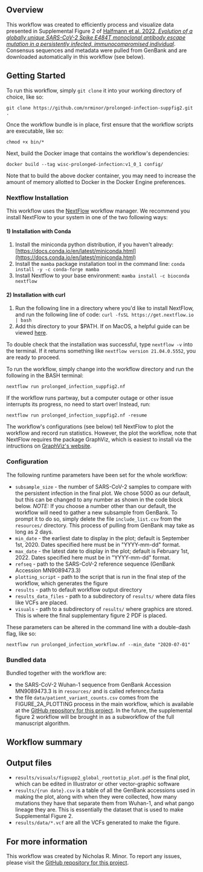## Overview

This workflow was created to efficiently process and visualize data presented in Supplemental Figure 2 of [Halfmann et al. 2022, _Evolution of a globally unique SARS-CoV-2 Spike E484T monoclonal antibody escape mutation in a persistently infected, immunocompromised individual_](https://www.medrxiv.org/content/10.1101/2022.04.11.22272784v1). Consensus sequences and metadata were pulled from GenBank and are downloaded automatically in this workflow (see below).

## Getting Started

To run this workflow, simply `git clone` it into your working directory of choice, like so:

```
git clone https://github.com/nrminor/prolonged-infection-suppfig2.git .
```

Once the workflow bundle is in place, first ensure that the workflow scripts are executable, like so:

```
chmod +x bin/*
```

Next, build the Docker image that contains the workflow's dependencies:

```
docker build --tag wisc-prolonged-infection:v1_0_1 config/
```

Note that to build the above docker container, you may need to increase the amount of memory allotted to Docker in the Docker Engine preferences.

### Nextflow Installation

This workflow uses the [NextFlow](https://www.nextflow.io/) workflow manager. We recommend you install NextFlow to your system in one of the two following ways:

#### 1) Installation with Conda

1. Install the miniconda python distribution, if you haven't already: [https://docs.conda.io/en/latest/miniconda.html](https://docs.conda.io/en/latest/miniconda.html)
2. Install the `mamba` package installation tool in the command line:
   `conda install -y -c conda-forge mamba`
3. Install Nextflow to your base environment:
   `mamba install -c bioconda nextflow `

#### 2) Installation with curl

1. Run the following line in a directory where you'd like to install NextFlow, and run the following line of code:
   `curl -fsSL https://get.nextflow.io | bash`
2. Add this directory to your $PATH. If on MacOS, a helpful guide can be viewed [here](https://www.architectryan.com/2012/10/02/add-to-the-path-on-mac-os-x-mountain-lion/).

To double check that the installation was successful, type `nextflow -v` into the terminal. If it returns something like `nextflow version 21.04.0.5552`, you are ready to proceed.

To run the workflow, simply change into the workflow directory and run the following in the BASH terminal:

```
nextflow run prolonged_infection_suppfig2.nf
```

If the workflow runs partway, but a computer outage or other issue interrupts its progress, no need to start over! Instead, run:

```
nextflow run prolonged_infection_suppfig2.nf -resume
```

The workflow's configurations (see below) tell NextFlow to plot the workflow and record run statistics. However, the plot the workflow, note that NextFlow requires the package GraphViz, which is easiest to install via the intructions on [GraphViz's website](https://graphviz.org/download/).

### Configuration

The following runtime parameters have been set for the whole workflow:

- `subsample_size` - the number of SARS-CoV-2 samples to compare with the persistent infection in the final plot. We chose 5000 as our default, but this can be changed to any number as shown in the code block below. _NOTE:_ If you choose a number other than our default, the workflow will need to gather a new subsample from GenBank. To prompt it to do so, simply delete the file `include_list.csv` from the `resources/` directory. This process of pulling from GenBank may take as long as 2 days.
- `min_date` - the earliest date to display in the plot; default is September 1st, 2020. Dates specified here must be in "YYYY-mm-dd" format.
- `max_date` - the latest date to display in the plot; default is February 1st, 2022. Dates specified here must be in "YYYY-mm-dd" format.
- `refseq` - path to the SARS-CoV-2 reference sequence (GenBank Accession MN9089473.3)
- `plotting_script` - path to the script that is run in the final step of the workflow, which generates the figure
- `results` - path to default workflow output directory
- `results_data_files` - path to a subdirectory of `results/` where data files like VCFs are placed.
- `visuals` - path to a subdirectory of `results/` where graphics are stored. This is where the final supplementary figure 2 PDF is placed.

These parameters can be altered in the command line with a double-dash flag, like so:

```
nextflow run prolonged_infection_workflow.nf --min_date "2020-07-01"
```

### Bundled data

Bundled together with the workflow are:

- the SARS-CoV-2 Wuhan-1 sequence from GenBank Accession MN9089473.3 is in `resources/` and is called reference.fasta
- the file `data/patient_variant_counts.csv` comes from the FIGURE_2A_PLOTTING process in the main workflow, which is available at the [GitHub repository for this project](https://github.com/dholab/E484T-visualizations/tree/main). In the future, the supplemental figure 2 workflow will be brought in as a subworkflow of the full manuscript algorithm.

## Workflow summary



## Output files

- `results/visuals/figsupp2_global_roottotip_plot.pdf` is the final plot, which can be edited in Illustrator or other vector-graphic software
- `results/{run date}.csv` is a table of all the GenBank accessions used in making the plot, along with when they were collected, how many mutations they have that separate them from Wuhan-1, and what pango lineage they are. This is essentially the dataset that is used to make Supplemental Figure 2.
- `results/data/*.vcf` are all the VCFs generated to make the figure.

## For more information

This workflow was created by Nicholas R. Minor. To report any issues, please visit the [GitHub repository for this project](https://github.com/nrminor/prolonged-infection-suppfig2).
